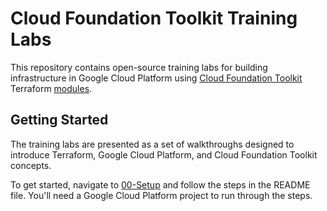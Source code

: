 # Cloud Foundation Toolkit Training Labs
This repository contains open-source training labs for building infrastructure in Google Cloud Platform using [Cloud Foundation Toolkit](https://cloud.google.com/foundation-toolkit) Terraform [modules](https://github.com/terraform-google-modules). 

## Getting Started
The training labs are presented as a set of walkthroughs designed to introduce Terraform, Google Cloud Platform, and Cloud Foundation Toolkit concepts.

To get started, navigate to [00-Setup](00-Setup/README.md) and follow the steps in the README file. You'll need a Google Cloud Platform project to run through the steps.
